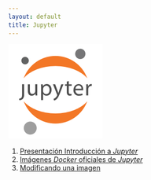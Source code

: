 ```yaml
---
layout: default
title: Jupyter
---
```


![](slides/imagenes/jupyter.png)

1. [Presentación Introducción a *Jupyter*](slides/)
2. [Imágenes *Docker* oficiales de *Jupyter*]()
3. [Modificando una imagen]()
